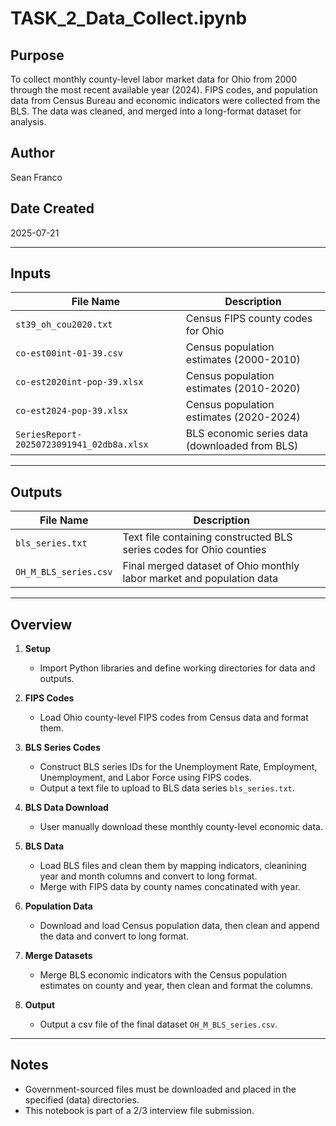 # TASK_2_Data_Collect.ipynb

## Purpose
To collect monthly county-level labor market data for Ohio from 2000 through the most recent available year (2024). FIPS codes,  and population data from Census Bureau and economic indicators were collected from the BLS. The data was cleaned, and merged into a long-format dataset for analysis.

## Author
Sean Franco

## Date Created
2025-07-21

---

## Inputs

| File Name                                   | Description                                    | 
|---------------------------------------------|------------------------------------------------|
| `st39_oh_cou2020.txt`                       | Census FIPS county codes for Ohio              |
| `co-est00int-01-39.csv`                     | Census population estimates (2000-2010)        | 
| `co-est2020int-pop-39.xlsx`                 | Census population estimates (2010-2020)        | 
| `co-est2024-pop-39.xlsx`                    | Census population estimates (2020-2024)        | 
| `SeriesReport-20250723091941_02db8a.xlsx`   | BLS economic series data (downloaded from BLS) |

---

## Outputs

| File Name             | Description                                                           | 
|-----------------------|-----------------------------------------------------------------------|
| `bls_series.txt`      | Text file containing constructed BLS series codes for Ohio counties   |
| `OH_M_BLS_series.csv` | Final merged dataset of Ohio monthly labor market and population data | 

---

## Overview

1. **Setup**  
   - Import Python libraries and define working directories for data and outputs. 

2. **FIPS Codes**  
   - Load Ohio county-level FIPS codes from Census data and format them.

3. **BLS Series Codes**  
   - Construct BLS series IDs for the Unemployment Rate, Employment, Unemployment, and Labor Force using FIPS codes.
   - Output a text file to upload to BLS data series `bls_series.txt`.

4. **BLS Data Download**  
   - User manually download these monthly county-level economic data.

5. **BLS Data**  
   - Load BLS files and clean them by mapping indicators, cleanining year and month columns and convert to long format.
   - Merge with FIPS data by county names concatinated with year.

6. **Population Data**  
   - Download and load Census population data, then clean and append the data and convert to long format.

7. **Merge Datasets**  
   - Merge BLS economic indicators with the Census population estimates on county and year, then clean and format the columns.

8. **Output**  
   - Output a csv file of the final dataset `OH_M_BLS_series.csv`.

---

## Notes

- Government-sourced files must be downloaded and placed in the specified (data) directories.
- This notebook is part of a 2/3 interview file submission.
